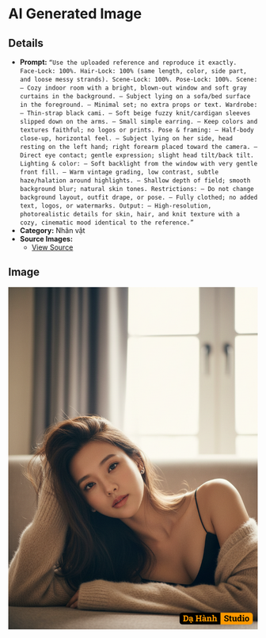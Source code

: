 # AI Generated Image

## Details
- **Prompt:** `“Use the uploaded reference and reproduce it exactly.
Face-Lock: 100%. Hair-Lock: 100% (same length, color, side part, and loose messy strands). Scene-Lock: 100%. Pose-Lock: 100%.
Scene:
– Cozy indoor room with a bright, blown-out window and soft gray curtains in the background.
– Subject lying on a sofa/bed surface in the foreground.
– Minimal set; no extra props or text.
Wardrobe:
– Thin-strap black cami.
– Soft beige fuzzy knit/cardigan sleeves slipped down on the arms.
– Small simple earring.
– Keep colors and textures faithful; no logos or prints.
Pose & framing:
– Half-body close-up, horizontal feel.
– Subject lying on her side, head resting on the left hand; right forearm placed toward the camera.
– Direct eye contact; gentle expression; slight head tilt/back tilt.
Lighting & color:
– Soft backlight from the window with very gentle front fill.
– Warm vintage grading, low contrast, subtle haze/halation around highlights.
– Shallow depth of field; smooth background blur; natural skin tones.
Restrictions:
– Do not change background layout, outfit drape, or pose.
– Fully clothed; no added text, logos, or watermarks.
Output:
– High-resolution, photorealistic details for skin, hair, and knit texture with a cozy, cinematic mood identical to the reference.”`
- **Category:** Nhân vật
- **Source Images:**
  - [View Source](https://raw.githubusercontent.com/lenzcomvth/Somethings/main/Models/Female/Female3.jpg)

## Image
![AI Generated Image](./image-2025-10-17T03-42-50-466Z-tbe1o.png)